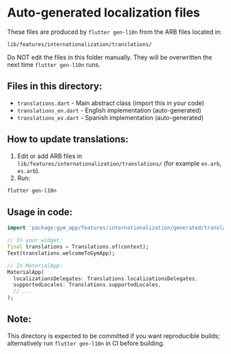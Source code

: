 # Auto-generated localization files

These files are produced by `flutter gen-l10n` from the ARB files located in:

```
lib/features/internationalization/translations/
```

Do NOT edit the files in this folder manually. They will be overwritten the next time `flutter gen-l10n` runs.

## Files in this directory:

- `translations.dart` - Main abstract class (import this in your code)
- `translations_en.dart` - English implementation (auto-generated)
- `translations_es.dart` - Spanish implementation (auto-generated)

## How to update translations:

1. Edit or add ARB files in `lib/features/internationalization/translations/` (for example `en.arb`, `es.arb`).
2. Run:

```bash
flutter gen-l10n
```

## Usage in code:

```dart
import 'package:gym_app/features/internationalization/generated/translations.dart';

// In your widget:
final translations = Translations.of(context);
Text(translations.welcomeToGymApp);

// In MaterialApp:
MaterialApp(
  localizationsDelegates: Translations.localizationsDelegates,
  supportedLocales: Translations.supportedLocales,
  // ...
);
```

## Note:

This directory is expected to be committed if you want reproducible builds; alternatively run `flutter gen-l10n` in CI before building.

